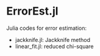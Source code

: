 # ErrorEst.jl

Julia codes for error estimation:
- jackknife.jl: Jackknife method
- linear_fit.jl: reduced chi-square
